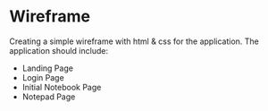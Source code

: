 # Wireframe

Creating a simple wireframe with html & css for the application.
The application should include:

- Landing Page
- Login Page
- Initial Notebook Page
- Notepad Page